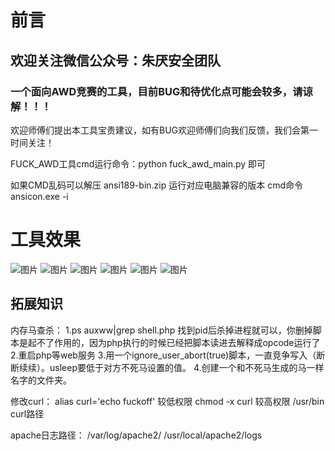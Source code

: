 # 前言
## 欢迎关注微信公众号：朱厌安全团队

### 一个面向AWD竞赛的工具，目前BUG和待优化点可能会较多，请谅解！！！
欢迎师傅们提出本工具宝贵建议，如有BUG欢迎师傅们向我们反馈，我们会第一时间关注！

FUCK_AWD工具cmd运行命令：python fuck_awd_main.py  即可

如果CMD乱码可以解压 ansi189-bin.zip 运行对应电脑兼容的版本 cmd命令ansicon.exe -i

# 工具效果

![图片](https://github.com/AQF0R/FUCK_AWD_TOOLS/assets/120232326/45d8f3c6-fd49-4762-a3d9-f50d2acb72c1)
![图片](https://github.com/AQF0R/FUCK_AWD_TOOLS/assets/120232326/a31e5939-b471-423f-9283-7ba5e311fe12)
![图片](https://github.com/AQF0R/FUCK_AWD_TOOLS/assets/120232326/c3bd87db-e46d-44fb-b243-8296509d1768)
![图片](https://github.com/AQF0R/FUCK_AWD_TOOLS/assets/120232326/5b895f1f-1bb2-49a5-9a4c-db31917de88f)
![图片](https://github.com/AQF0R/FUCK_AWD_TOOLS/assets/120232326/0c175494-5e27-47e9-ae32-355dcf38f6b1)
![图片](https://github.com/AQF0R/FUCK_AWD_TOOLS/assets/120232326/b0f95d57-26ba-49af-a76a-b2d687f66761)



## 拓展知识
内存马查杀：
1.ps auxww|grep shell.php 找到pid后杀掉进程就可以，你删掉脚本是起不了作用的，因为php执行的时候已经把脚本读进去解释成opcode运行了
2.重启php等web服务
3.用一个ignore_user_abort(true)脚本，一直竞争写入（断断续续）。usleep要低于对方不死马设置的值。
4.创建一个和不死马生成的马一样名字的文件夹。

修改curl：
alias curl='echo fuckoff'  较低权限
chmod -x curl  较高权限
/usr/bin  curl路径

apache日志路径：
/var/log/apache2/
/usr/local/apache2/logs
